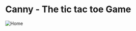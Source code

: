 # Canny - The tic tac toe Game   

![Home](https://raw.githubusercontent.com/anongrp/Canny-Tic-Tac-Toe/master/app/src/main/res/mipmap-xxxhdpi/home_bg_with_logo.png)
